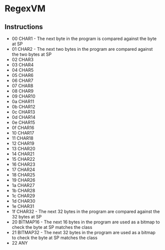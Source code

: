 # RegexVM

## Instructions

* 00 CHAR1 - The next byte in the program is compared against the byte at SP
* 01 CHAR2 - The next two bytes in the program are compared against the two bytes at SP
* 02 CHAR3
* 03 CHAR4
* 04 CHAR5
* 05 CHAR6
* 06 CHAR7
* 07 CHAR8
* 08 CHAR9
* 09 CHAR10
* 0a CHAR11
* 0b CHAR12
* 0c CHAR13
* 0d CHAR14
* 0e CHAR15
* 0f CHAR16
* 10 CHAR17
* 11 CHAR18
* 12 CHAR19
* 13 CHAR20
* 14 CHAR21
* 15 CHAR22
* 16 CHAR23
* 17 CHAR24
* 18 CHAR25
* 19 CHAR26
* 1a CHAR27
* 1b CHAR28
* 1c CHAR29
* 1d CHAR30
* 1e CHAR31
* 1f CHAR32 - The next 32 bytes in the program are compared against the 32 bytes at SP
* 20 BITMAP16 - The next 16 bytes in the program are used as a bitmap to check the byte at SP matches the class
* 21 BITMAP32 - The next 32 bytes in the program are used as a bitmap to check the byte at SP matches the class
* 22 ANY
